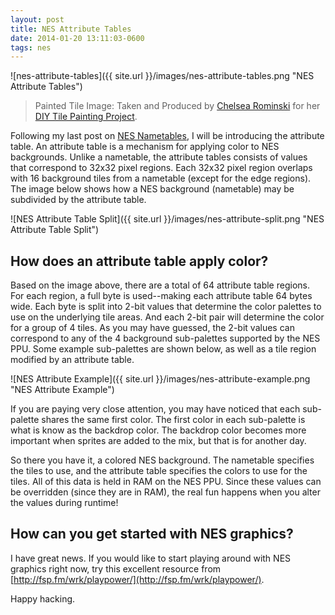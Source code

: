 ```yaml
---
layout: post
title: NES Attribute Tables
date: 2014-01-20 13:11:03-0600
tags: nes
---
```


![nes-attribute-tables]({{ site.url }}/images/nes-attribute-tables.png "NES Attribute Tables")

> Painted Tile Image: Taken and Produced by [Chelsea Rominski](http://mygoodmorning.com/) for her [DIY Tile Painting Project](http://mygoodmorning.com/2013/05/16/painting-tiles-coffee-table-revamp/).

Following my last post on [NES Nametables](http://www.jarrodparkes.com/nes-nametables/), I will be introducing the attribute table. An attribute table is a mechanism for applying color to NES backgrounds. Unlike a nametable, the attribute tables consists of values that correspond to 32x32 pixel regions. Each 32x32 pixel region overlaps with 16 background tiles from a nametable (except for the edge regions). The image below shows how a NES background (nametable) may be subdivided by the attribute table.

![NES Attribute Table Split]({{ site.url }}/images/nes-attribute-split.png "NES Attribute Table Split")

## How does an attribute table apply color?

Based on the image above, there are a total of 64 attribute table regions. For each region, a full byte is used--making each attribute table 64 bytes wide. Each byte is split into 2-bit values that determine the color palettes to use on the underlying tile areas. And each 2-bit pair will determine the color for a group of 4 tiles. As you may have guessed, the 2-bit values can correspond to any of the 4 background sub-palettes supported by the NES PPU. Some example sub-palettes are shown below, as well as a tile region modified by an attribute table.

![NES Attribute Example]({{ site.url }}/images/nes-attribute-example.png "NES Attribute Example")

If you are paying very close attention, you may have noticed that each sub-palette shares the same first color. The first color in each sub-palette is what is know as the backdrop color. The backdrop color becomes more important when sprites are added to the mix, but that is for another day.

So there you have it, a colored NES background. The nametable specifies the tiles to use, and the attribute table specifies the colors to use for the tiles. All of this data is held in RAM on the NES PPU. Since these values can be overridden (since they are in RAM), the real fun happens when you alter the values during runtime!

## How can you get started with NES graphics?

I have great news. If you would like to start playing around with NES graphics right now, try this excellent resource from [http://fsp.fm/wrk/playpower/](http://fsp.fm/wrk/playpower/).

Happy hacking.